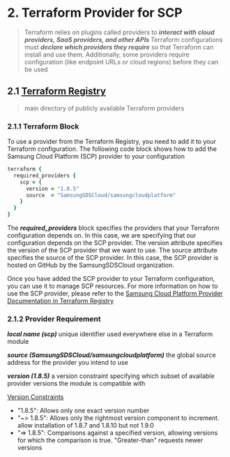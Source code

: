 # 2. Terraform Provider for SCP

>Terraform relies on plugins called providers to ***interact with cloud providers, SaaS providers, and other APIs***
>Terraform configurations must ***declare which providers they require*** so that Terraform can install and use them. Additionally, some providers require configuration (like endpoint URLs or cloud regions) before they can be used

## 2.1 [Terraform Registry](https://registry.terraform.io/browse/providers)

>main directory of publicly available Terraform providers

### 2.1.1 Terraform Block

To use a provider from the Terraform Registry, you need to add it to your Terraform configuration. The following code block shows how to add the Samsung Cloud Platform (SCP) provider to your configuration

```ruby
terraform {
  required_providers {
    scp = {
      version = "1.8.5"
      source  = "SamsungSDSCloud/samsungcloudplatform"
    }
  }
}
```

The ***required_providers*** block specifies the providers that your Terraform configuration depends on. In this case, we are specifying that our configuration depends on the SCP provider. The version attribute specifies the version of the SCP provider that we want to use. The source attribute specifies the source of the SCP provider. In this case, the SCP provider is hosted on GitHub by the SamsungSDSCloud organization.

Once you have added the SCP provider to your Terraform configuration, you can use it to manage SCP resources. For more information on how to use the SCP provider, please refer to the [Samsung Cloud Platform Provider Documentation in Terraform Registry](https://registry.terraform.io/providers/SamsungSDSCloud/samsungcloudplatform/latest/docs)

### 2.1.2 Provider Requirement

***local name (scp)*** unique identifier used everywhere else in a Terraform module

***source (SamsungSDSCloud/samsungcloudplatform)*** the global source address for the provider you intend to use

***version (1.8.5)*** a version constraint specifying which subset of available provider versions the module is compatible with

[Version Constraints](https://developer.hashicorp.com/terraform/language/expressions/version-constraints)

  - "1.8.5": Allows only one exact version number
  - "~> 1.8.5": Allows only the rightmost version component to increment. allow installation of 1.8.7 and 1.8.10 but not 1.9.0
  - "=> 1.8.5": Comparisons against a specified version, allowing versions for which the comparison is true. "Greater-than" requests newer versions

